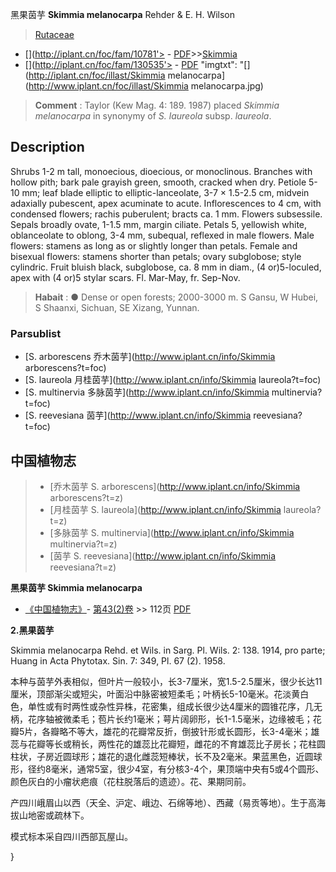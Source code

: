 黑果茵芋 **Skimmia melanocarpa** Rehder & E. H. Wilson

> [Rutaceae](http://www.iplant.cn/info/Rutaceae?t=foc)
* [](http://iplant.cn/foc/fam/10781'> - [PDF](http://iplant.cn/foc/pdf/Rutaceae.pdf)>>[Skimmia](http://www.iplant.cn/info/Skimmia?t=foc)
* [](http://iplant.cn/foc/fam/130535'> - [PDF](http://www.iplant.cn/foc/pdf/Skimmia.pdf)
  "imgtxt": "[](http://iplant.cn/foc/illast/Skimmia melanocarpa](http://www.iplant.cn/foc/illast/Skimmia melanocarpa.jpg)

> **Comment** : 
> Taylor (Kew Mag. 4: 189. 1987) placed *Skimmia melanocarpa* in synonymy of *S. laureola* subsp. *laureola*.

## Description

Shrubs 1-2 m tall, monoecious, dioecious, or monoclinous. Branches with hollow pith; bark pale grayish green, smooth, cracked when dry. Petiole 5-10 mm; leaf blade elliptic to elliptic-lanceolate, 3-7 × 1.5-2.5 cm, midvein adaxially pubescent, apex acuminate to acute. Inflorescences to 4 cm, with condensed flowers; rachis puberulent; bracts ca. 1 mm. Flowers subsessile. Sepals broadly ovate, 1-1.5 mm, margin ciliate. Petals 5, yellowish white, oblanceolate to oblong, 3-4 mm, subequal, reflexed in male flowers. Male flowers: stamens as long as or slightly longer than petals. Female and bisexual flowers: stamens shorter than petals; ovary subglobose; style cylindric. Fruit bluish black, subglobose, ca. 8 mm in diam., (4 or)5-loculed, apex with (4 or)5 stylar scars. Fl. Mar-May, fr. Sep-Nov.

> **Habait** : 
>● Dense or open forests; 2000-3000 m. S Gansu, W Hubei, S Shaanxi, Sichuan, SE Xizang, Yunnan.

### Parsublist

* [S.  arborescens  乔木茵芋](http://www.iplant.cn/info/Skimmia arborescens?t=foc)
* [S.  laureola  月桂茵芋](http://www.iplant.cn/info/Skimmia laureola?t=foc)
* [S.  multinervia  多脉茵芋](http://www.iplant.cn/info/Skimmia multinervia?t=foc)
* [S.  reevesiana  茵芋](http://www.iplant.cn/info/Skimmia reevesiana?t=foc)

## 中国植物志

> * [乔木茵芋  S.  arborescens](http://www.iplant.cn/info/Skimmia arborescens?t=z)
> * [月桂茵芋  S.  laureola](http://www.iplant.cn/info/Skimmia laureola?t=z)
> * [多脉茵芋  S.  multinervia](http://www.iplant.cn/info/Skimmia multinervia?t=z)
> * [茵芋  S.  reevesiana](http://www.iplant.cn/info/Skimmia reevesiana?t=z)

**黑果茵芋 Skimmia melanocarpa**

* [《中国植物志》](http://www.iplant.cn/frps)- [第43(2)卷](http://www.iplant.cn/frps/vol/43(2)) >> 112页 [PDF](http://www.iplant.cn/frps/pdf/43(2)/112.PDF)

**2.黑果茵芋**

Skimmia melanocarpa Rehd. et Wils. in Sarg. Pl. Wils. 2: 138. 1914, pro parte; Huang in Acta Phytotax. Sin. 7: 349, Pl. 67 (2). 1958.

本种与茵芋外表相似，但叶片一般较小，长3-7厘米，宽1.5-2.5厘米，很少长达11厘米，顶部渐尖或短尖，叶面沿中脉密被短柔毛；叶柄长5-10毫米。花淡黄白色，单性或有时两性或杂性异株，花密集，组成长很少达4厘米的圆锥花序，几无柄，花序轴被微柔毛；苞片长约1毫米；萼片阔卵形，长1-1.5毫米，边缘被毛；花瓣5片，各瓣略不等大，雄花的花瓣常反折，倒披针形或长圆形，长3-4毫米；雄蕊与花瓣等长或稍长，两性花的雄蕊比花瓣短，雌花的不育雄蕊比子房长；花柱圆柱状，子房近圆球形；雄花的退化雌蕊短棒状，长不及2毫米。果蓝黑色，近圆球形，径约8毫米，通常5室，很少4室，有分核3-4个，果顶端中央有5或4个圆形、颜色灰白的小瘤状疤痕（花柱脱落后的遗迹）。花、果期同前。

产四川峨眉山以西（天全、沪定、峨边、石绵等地）、西藏（易贡等地）。生于高海拔山地密或疏林下。

模式标本采自四川西部瓦屋山。

}